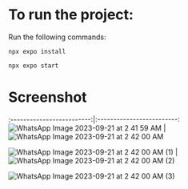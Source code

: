 # To run the project:

Run the following commands:

    npx expo install 
    
    npx expo start 

# Screenshot 
:-------------------------:|:-------------------------:
![WhatsApp Image 2023-09-21 at 2 41 59 AM](https://github.com/Shrekpepsi/RailFoodApp/assets/107950320/5a6b7e66-aead-496a-bacf-2e2dd4e97a5d)  | ![WhatsApp Image 2023-09-21 at 2 42 00 AM](https://github.com/Shrekpepsi/RailFoodApp/assets/107950320/61871e1a-498b-4fff-aebc-344146e8bba1)

![WhatsApp Image 2023-09-21 at 2 42 00 AM (1)](https://github.com/Shrekpepsi/RailFoodApp/assets/107950320/c4c8cd6e-572b-4c27-be67-5c0276a57c84) | ![WhatsApp Image 2023-09-21 at 2 42 00 AM (2)](https://github.com/Shrekpepsi/RailFoodApp/assets/107950320/81f60102-1df7-4f8e-8da0-dc1e377c8f94)

![WhatsApp Image 2023-09-21 at 2 42 00 AM (3)](https://github.com/Shrekpepsi/RailFoodApp/assets/107950320/fb80cb45-1b28-49af-9de2-8a1f72cfa409)

